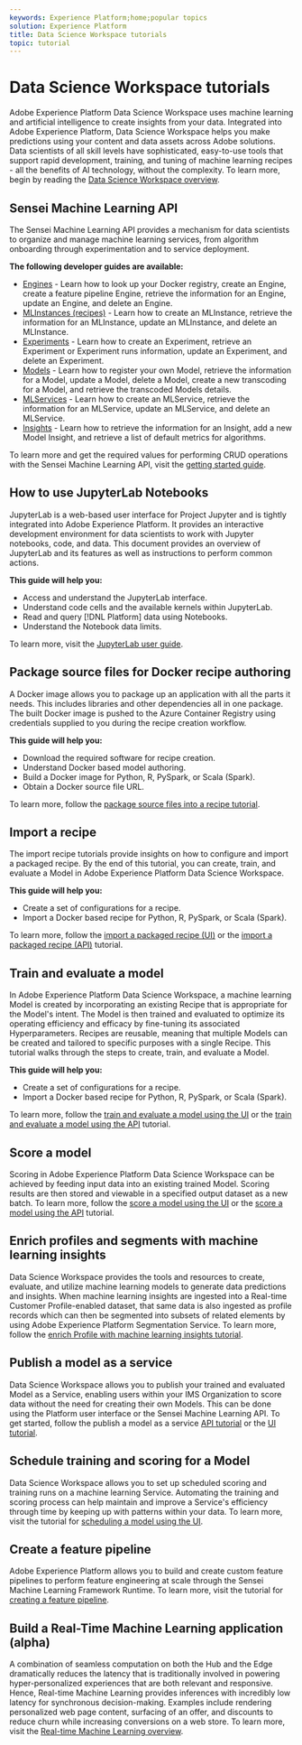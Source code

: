 ```yaml
---
keywords: Experience Platform;home;popular topics
solution: Experience Platform
title: Data Science Workspace tutorials
topic: tutorial
---
```


# Data Science Workspace tutorials

Adobe Experience Platform Data Science Workspace uses machine learning and artificial intelligence to create insights from your data. Integrated into Adobe Experience Platform, Data Science Workspace helps you make predictions using your content and data assets across Adobe solutions. Data scientists of all skill levels have sophisticated, easy-to-use tools that support rapid development, training, and tuning of machine learning recipes - all the benefits of AI technology, without the complexity. To learn more, begin by reading the [Data Science Workspace overview](../data-science-workspace/home.md).

## Sensei Machine Learning API

The Sensei Machine Learning API provides a mechanism for data scientists to organize and manage machine learning services, from algorithm onboarding through experimentation and to service deployment. 

**The following developer guides are available:**
- [Engines](../data-science-workspace/api/engines.md) - Learn how to look up your Docker registry, create an Engine, create a feature pipeline Engine, retrieve the information for an Engine, update an Engine, and delete an Engine.
- [MLInstances (recipes)](../data-science-workspace/api/mlinstances.md) - Learn how to create an MLInstance, retrieve the information for an MLInstance, update an MLInstance, and delete an MLInstance.
- [Experiments](../data-science-workspace/api/experiments.md) - Learn how to create an Experiment, retrieve an Experiment or Experiment runs information, update an Experiment, and delete an Experiment.
- [Models](../data-science-workspace/api/models.md) - Learn how to register your own Model, retrieve the information for a Model, update a Model, delete a Model, create a new transcoding for a Model, and retrieve the transcoded Models details.
- [MLServices](../data-science-workspace/api/mlservices.md) - Learn how to create an MLService, retrieve the information for an MLService, update an MLService, and delete an MLService.
- [Insights](../data-science-workspace/api/insights.md) - Learn how to retrieve the information for an Insight, add a new Model Insight, and retrieve a list of default metrics for algorithms.

To learn more and get the required values for performing CRUD operations with the Sensei Machine Learning API, visit the [getting started guide](../data-science-workspace/api/getting-started.md).

## How to use JupyterLab Notebooks

JupyterLab is a web-based user interface for Project Jupyter and is tightly integrated into Adobe Experience Platform. It provides an interactive development environment for data scientists to work with Jupyter notebooks, code, and data.
This document provides an overview of JupyterLab and its features as well as instructions to perform common actions.

**This guide will help you:**
- Access and understand the JupyterLab interface.
- Understand code cells and the available kernels within JupyterLab.
- Read and query [!DNL Platform] data using Notebooks.
- Understand the Notebook data limits.

 To learn more, visit the [JupyterLab user guide](../data-science-workspace/jupyterlab/overview.md).

## Package source files for Docker recipe authoring

A Docker image allows you to package up an application with all the parts it needs. This includes libraries and other dependencies all in one package. The built Docker image is pushed to the Azure Container Registry using credentials supplied to you during the recipe creation workflow. 

**This guide will help you:**
- Download the required software for recipe creation.
- Understand Docker based model authoring.
- Build a Docker image for Python, R, PySpark, or Scala (Spark).
- Obtain a Docker source file URL.

To learn more, follow the [package source files into a recipe tutorial](../data-science-workspace/models-recipes/package-source-files-recipe.md).

## Import a recipe

The import recipe tutorials provide insights on how to configure and import a packaged recipe. By the end of this tutorial, you can create, train, and evaluate a Model in Adobe Experience Platform Data Science Workspace.

**This guide will help you:**
- Create a set of configurations for a recipe.
- Import a Docker based recipe for Python, R, PySpark, or Scala (Spark).

To learn more, follow the [import a packaged recipe (UI)](../data-science-workspace/models-recipes/import-packaged-recipe-ui.md) or the [import a packaged recipe (API)](../data-science-workspace/models-recipes/import-packaged-recipe-api.md) tutorial.

## Train and evaluate a model

In Adobe Experience Platform Data Science Workspace, a machine learning Model is created by incorporating an existing Recipe that is appropriate for the Model's intent. The Model is then trained and evaluated to optimize its operating efficiency and efficacy by fine-tuning its associated Hyperparameters. Recipes are reusable, meaning that multiple Models can be created and tailored to specific purposes with a single Recipe. This tutorial walks through the steps to create, train, and evaluate a Model.

**This guide will help you:**
- Create a set of configurations for a recipe.
- Import a Docker based recipe for Python, R, PySpark, or Scala (Spark).

To learn more, follow the [train and evaluate a model using the UI](../data-science-workspace/models-recipes/train-evaluate-model-ui.md) or the [train and evaluate a model using the API](../data-science-workspace/models-recipes/train-evaluate-model-api.md) tutorial.

## Score a model

Scoring in Adobe Experience Platform Data Science Workspace can be achieved by feeding input data into an existing trained Model. Scoring results are then stored and viewable in a specified output dataset as a new batch. To learn more, follow the [score a model using the UI](../data-science-workspace/models-recipes/score-model-ui.md) or the [score a model using the API](../data-science-workspace/models-recipes/score-model-api.md) tutorial.

## Enrich profiles and segments with machine learning insights

Data Science Workspace provides the tools and resources to create, evaluate, and utilize machine learning models to generate data predictions and insights. When machine learning insights are ingested into a Real-time Customer Profile-enabled dataset, that same data is also ingested as profile records which can then be segmented into subsets of related elements by using Adobe Experience Platform Segmentation Service. To learn more, follow the [enrich Profile with machine learning insights tutorial](../data-science-workspace/models-recipes/enrich-profile.md).

## Publish a model as a service

Data Science Workspace allows you to publish your trained and evaluated Model as a Service, enabling users within your IMS Organization to score data without the need for creating their own Models. This can be done using the Platform user interface or the Sensei Machine Learning API. To get started, follow the publish a model as a service [API tutorial](../data-science-workspace/models-recipes/publish-model-service-api.md) or the [UI tutorial](../data-science-workspace/models-recipes/publish-model-service-ui.md).

## Schedule training and scoring for a Model

Data Science Workspace allows you to set up scheduled scoring and training runs on a machine learning Service. Automating the training and scoring process can help maintain and improve a Service's efficiency through time by keeping up with patterns within your data. To learn more, visit the tutorial for [scheduling a model using the UI](../data-science-workspace/models-recipes/schedule-models-ui.md).

## Create a feature pipeline

Adobe Experience Platform allows you to build and create custom feature pipelines to perform feature engineering at scale through the Sensei Machine Learning Framework Runtime. To learn more, visit the tutorial for [creating a feature pipeline](../data-science-workspace/authoring/feature-pipeline.md).

## Build a Real-Time Machine Learning application (alpha)

A combination of seamless computation on both the Hub and the Edge dramatically reduces the latency that is traditionally involved in powering hyper-personalized experiences that are both relevant and responsive. Hence, Real-time Machine Learning provides inferences with incredibly low latency for synchronous decision-making. Examples include rendering personalized web page content, surfacing of an offer, and discounts to reduce churn while increasing conversions on a web store. To learn more, visit the [Real-time Machine Learning overview](../data-science-workspace/real-time-machine-learning/home.md).